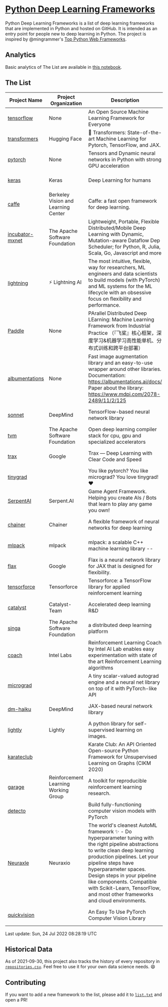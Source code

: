 # [Python Deep Learning Frameworks](https://www.github.com/shimst3r/python-deep-learning-frameworks)

Python Deep Learning Frameworks is a list of deep learning frameworks that are implemented in Python and hosted on GitHub. It is intended as an entry point for people new to deep learning in Python. The project is inspired by @mingrammer's [Top Python Web Frameworks](https://github.com/mingrammer/python-web-framework-stars).

## Analytics

Basic analytics of The List are available in [this notebook](./notebooks/development_over_time.ipynb).

## The List

| Project Name | Project Organization | Description | Stars | Forks | Open Issues | Last Commit |
| ------------ | -------------------- | ----------- | ----: | ----: | ----------: | ----------- |
| [tensorflow](https://tensorflow.org) | None | An Open Source Machine Learning Framework for Everyone | 166567 | 86989 | 2345 | 0 day(s) ago |
| [transformers](https://huggingface.co/transformers) | Hugging Face | 🤗 Transformers: State-of-the-art Machine Learning for Pytorch, TensorFlow, and JAX. | 67380 | 15623 | 534 | 0 day(s) ago |
| [pytorch](https://pytorch.org) | None | Tensors and Dynamic neural networks in Python with strong GPU acceleration | 57514 | 16009 | 9669 | 0 day(s) ago |
| [keras](http://keras.io/) | Keras | Deep Learning for humans | 55724 | 19150 | 355 | 0 day(s) ago |
| [caffe](http://caffe.berkeleyvision.org/) | Berkeley Vision and Learning Center | Caffe: a fast open framework for deep learning. | 32758 | 19003 | 1180 | 0 day(s) ago |
| [incubator-mxnet](https://mxnet.apache.org) | The Apache Software Foundation | Lightweight, Portable, Flexible Distributed/Mobile Deep Learning with Dynamic, Mutation-aware Dataflow Dep Scheduler; for Python, R, Julia, Scala, Go, Javascript and more | 20035 | 6879 | 1989 | 1 day(s) ago |
| [lightning](https://lightning.ai) | ⚡️ Lightning AI  | The most intuitive, flexible, way for researchers, ML engineers and data scientists to build models (with PyTorch) and ML systems for the ML lifecycle with an obsessive focus on flexibility and performance. | 19462 | 2511 | 541 | 0 day(s) ago |
| [Paddle](http://www.paddlepaddle.org/) | None | PArallel Distributed Deep LEarning: Machine Learning Framework from Industrial Practice （『飞桨』核心框架，深度学习&机器学习高性能单机、分布式训练和跨平台部署） | 18587 | 4635 | 2930 | 0 day(s) ago |
| [albumentations](https://albumentations.ai) | None | Fast image augmentation library and an easy-to-use wrapper around other libraries. Documentation:  https://albumentations.ai/docs/ Paper about the library: https://www.mdpi.com/2078-2489/11/2/125 | 10578 | 1361 | 291 | 0 day(s) ago |
| [sonnet](https://sonnet.dev/) | DeepMind | TensorFlow-based neural network library | 9336 | 1331 | 31 | 1 day(s) ago |
| [tvm](https://tvm.apache.org/) | The Apache Software Foundation | Open deep learning compiler stack for cpu, gpu and specialized accelerators | 8349 | 2613 | 533 | 0 day(s) ago |
| [trax](https://github.com/google/trax) | Google | Trax — Deep Learning with Clear Code and Speed | 7015 | 729 | 97 | 1 day(s) ago |
| [tinygrad](https://github.com/geohot/tinygrad) |  | You like pytorch? You like micrograd? You love tinygrad! ❤️  | 6416 | 653 | 25 | 0 day(s) ago |
| [SerpentAI](http://serpent.ai) | Serpent.AI | Game Agent Framework. Helping you create AIs / Bots that learn to play any game you own! | 6293 | 746 | 2 | 1 day(s) ago |
| [chainer](https://chainer.org) | Chainer | A flexible framework of neural networks for deep learning | 5699 | 1385 | 10 | 0 day(s) ago |
| [mlpack](https://www.mlpack.org/) | mlpack | mlpack: a scalable C++ machine learning library --  | 4041 | 1432 | 55 | 1 day(s) ago |
| [flax](https://flax.readthedocs.io) | Google | Flax is a neural network library for JAX that is designed for flexibility. | 3344 | 378 | 130 | 1 day(s) ago |
| [tensorforce](https://github.com/tensorforce/tensorforce) | Tensorforce | Tensorforce: a TensorFlow library for applied reinforcement learning | 3150 | 530 | 27 | 1 day(s) ago |
| [catalyst](https://catalyst-team.com) | Catalyst-Team | Accelerated deep learning R&D | 2968 | 365 | 6 | 1 day(s) ago |
| [singa](https://github.com/apache/singa) | The Apache Software Foundation | a distributed deep learning platform | 2626 | 833 | 41 | 1 day(s) ago |
| [coach](https://intellabs.github.io/coach/) | Intel Labs | Reinforcement Learning Coach by Intel AI Lab enables easy experimentation with state of the art Reinforcement Learning algorithms | 2166 | 434 | 90 | 1 day(s) ago |
| [micrograd](https://github.com/karpathy/micrograd) |  | A tiny scalar-valued autograd engine and a neural net library on top of it with PyTorch-like API | 2141 | 173 | 8 | 0 day(s) ago |
| [dm-haiku](https://dm-haiku.readthedocs.io) | DeepMind | JAX-based neural network library | 2059 | 157 | 75 | 0 day(s) ago |
| [lightly](https://github.com/lightly-ai/lightly) | Lightly | A python library for self-supervised learning on images. | 1702 | 137 | 66 | 0 day(s) ago |
| [karateclub](https://karateclub.readthedocs.io) |  | Karate Club: An API Oriented Open-source Python Framework for Unsupervised Learning on Graphs (CIKM 2020) | 1673 | 211 | 1 | 1 day(s) ago |
| [garage](https://github.com/rlworkgroup/garage) | Reinforcement Learning Working Group | A toolkit for reproducible reinforcement learning research. | 1487 | 267 | 225 | 1 day(s) ago |
| [detecto](https://detecto.readthedocs.io/) |  | Build fully-functioning computer vision models with PyTorch | 555 | 95 | 37 | 11 day(s) ago |
| [Neuraxle](https://www.neuraxle.org/) | Neuraxio | The world's cleanest AutoML framework ✨ - Do hyperparameter tuning with the right pipeline abstractions to write clean deep learning production pipelines. Let your pipeline steps have hyperparameter spaces. Design steps in your pipeline like components. Compatible with Scikit-Learn, TensorFlow, and most other frameworks and cloud environments. | 528 | 52 | 63 | 2 day(s) ago |
| [quickvision](https://github.com/oke-aditya/quickvision) |  | An Easy To Use PyTorch Computer Vision Library | 49 | 5 | 19 | 69 day(s) ago |

Last update: Sun, 24 Jul 2022 08:28:19 UTC

## Historical Data

As of 2021-09-30, this project also tracks the history of every repository in [`repositories.csv`](./repositories.csv). Feel free to use it for your own data science needs. :smile:

## Contributing

If you want to add a new framework to the list, please add it to [`list.txt`](./python-deep-learning-frameworks/list.txt) and open a PR!